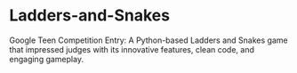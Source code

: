 # Ladders-and-Snakes
Google Teen Competition Entry: A Python-based Ladders and Snakes game that impressed judges with its innovative features, clean code, and engaging gameplay.
